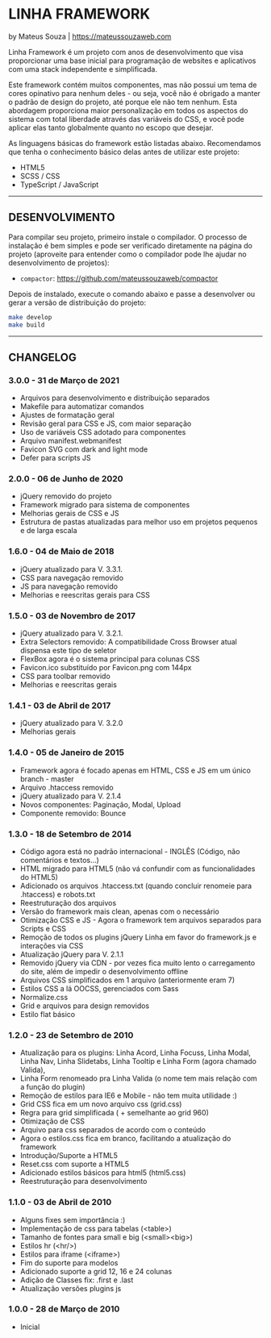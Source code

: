 # LINHA FRAMEWORK

by Mateus Souza | <https://mateussouzaweb.com>

Linha Framework é um projeto com anos de desenvolvimento que visa proporcionar uma base inicial para programação de websites e aplicativos com uma stack independente e simplificada.

Este framework contém muitos componentes, mas não possui um tema de cores opinativo para nenhum deles - ou seja, você não é obrigado a manter o padrão de design do projeto, até porque ele não tem nenhum. Esta abordagem proporciona maior personalização em todos os aspectos do sistema com total liberdade através das variáveis do CSS, e você pode aplicar elas tanto globalmente quanto no escopo que desejar.

As linguagens básicas do framework estão listadas abaixo. Recomendamos que tenha o conhecimento básico delas antes de utilizar este projeto:

* HTML5
* SCSS / CSS
* TypeScript / JavaScript

---

## DESENVOLVIMENTO

Para compilar seu projeto, primeiro instale o compilador. O processo de instalação é bem simples e pode ser verificado diretamente na página do projeto (aproveite para entender como o compilador pode lhe ajudar no desenvolvimento de projetos):

* ``compactor``: <https://github.com/mateussouzaweb/compactor>

Depois de instalado, execute o comando abaixo e passe a desenvolver ou gerar a versão de distribuição do projeto:

```bash
make develop
make build
```

---

## CHANGELOG

### 3.0.0 - 31 de Março de 2021

* Arquivos para desenvolvimento e distribuição separados
* Makefile para automatizar comandos
* Ajustes de formatação geral
* Revisão geral para CSS e JS, com maior separação
* Uso de variáveis CSS adotado para componentes
* Arquivo manifest.webmanifest
* Favicon SVG com dark and light mode
* Defer para scripts JS

### 2.0.0 - 06 de Junho de 2020

* jQuery removido do projeto
* Framework migrado para sistema de componentes
* Melhorias gerais de CSS e JS
* Estrutura de pastas atualizadas para melhor uso em projetos pequenos e de larga escala

### 1.6.0 - 04 de Maio de 2018

* jQuery atualizado para V. 3.3.1.
* CSS para navegação removido
* JS para navegação removido
* Melhorias e reescritas gerais para CSS

### 1.5.0 - 03 de Novembro de 2017

* jQuery atualizado para V. 3.2.1.
* Extra Selectors removido: A compatibilidade Cross Browser atual dispensa este tipo de seletor
* FlexBox agora é o sistema principal para colunas CSS
* Favicon.ico substituído por Favicon.png com 144px
* CSS para toolbar removido
* Melhorias e reescritas gerais

### 1.4.1 - 03 de Abril de 2017

* jQuery atualizado para V. 3.2.0
* Melhorias gerais

### 1.4.0 - 05 de Janeiro de 2015

* Framework agora é focado apenas em HTML, CSS e JS em um único branch - master
* Arquivo .htaccess removido
* jQuery atualizado para V. 2.1.4
* Novos componentes: Paginação, Modal, Upload
* Componente removido: Bounce

### 1.3.0 - 18 de Setembro de 2014

* Código agora está no padrão internacional - INGLÊS (Código, não comentários e textos...)
* HTML migrado para HTML5 (não vá confundir com as funcionalidades do HTML5)
* Adicionado os arquivos .htaccess.txt (quando concluir renomeie para .htaccess) e robots.txt
* Reestruturação dos arquivos
* Versão do framework mais clean, apenas com o necessário
* Otimização CSS e JS - Agora o framework tem arquivos separados para Scripts e CSS
* Remoção de todos os plugins jQuery Linha em favor do framework.js e interações via CSS
* Atualização jQuery para V. 2.1.1
* Removido jQuery via CDN - por vezes fica muito lento o carregamento do site, além de impedir o desenvolvimento offline
* Arquivos CSS simplificados em 1 arquivo (anteriormente eram 7)
* Estilos CSS a lá OOCSS, gerenciados com Sass
* Normalize.css
* Grid e arquivos para design removidos
* Estilo flat básico

### 1.2.0 - 23 de Setembro de 2010

* Atualização para os plugins: Linha Acord, Linha Focuss, Linha Modal, Linha Nav, Linha Slidetabs, Linha Tooltip e Linha Form (agora chamado Valida),
* Linha Form renomeado pra Linha Valida (o nome tem mais relação com a função do plugin)
* Remoção de estilos para IE6 e Mobile - não tem muita utilidade :)
* Grid CSS fica em um novo arquivo css (grid.css)
* Regra para grid simplificada ( + semelhante ao grid 960)
* Otimização de CSS
* Arquivo para css separados de acordo com o conteúdo
* Agora o estilos.css fica em branco, facilitando a atualização do framework
* Introdução/Suporte a HTML5
* Reset.css com suporte a HTML5
* Adicionado estilos básicos para html5 (html5.css)
* Reestruturação para desenvolvimento

### 1.1.0 - 03 de Abril de 2010

* Alguns fixes sem importância :)
* Implementação de css para tabelas (&lt;table&gt;)
* Tamanho de fontes para small e big (&lt;small&gt;&lt;big&gt;)
* Estilos hr (&lt;hr/&gt;)
* Estilos para iframe (&lt;iframe&gt;)
* Fim do suporte para modelos
* Adicionado suporte a grid 12, 16 e 24 colunas
* Adição de Classes fix: .first e .last
* Atualização versões plugins js

### 1.0.0 - 28 de Março de 2010

* Inicial
